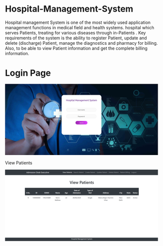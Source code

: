 # Hospital-Management-System

Hospital management System is one of the most widely used application management functions in medical field and health systems. hospital which serves Patients, treating for various diseases through in-Patients . Key requirements of the system is the ability to register Patient, update and delete (discharge) Patient, manage the diagnostics and pharmacy for billing. Also, to be able to view Patient information and get the complete billing information.

# Login Page

![Login Page](https://github.com/Kevin2498/Hospital-Management-System/blob/master/login.png)

View Patients

![View Patient](https://github.com/Kevin2498/Hospital-Management-System/blob/master/Screenshot%20(57).png)
